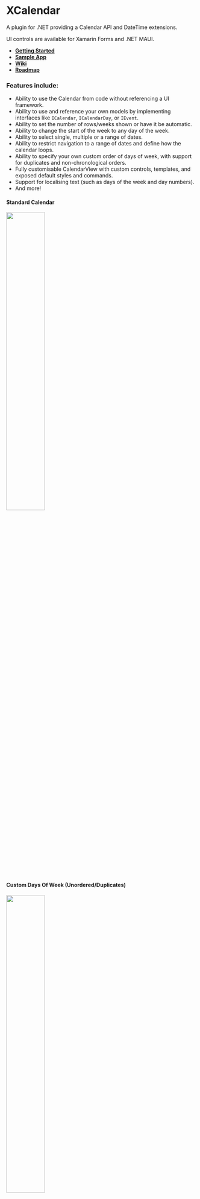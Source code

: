 # XCalendar
A plugin for .NET providing a Calendar API and DateTime extensions.

UI controls are available for Xamarin Forms and .NET MAUI.

* **[Getting Started](https://github.com/ME-MarvinE/XCalendar/wiki/Getting-Started)**
* **[Sample App](https://github.com/ME-MarvinE/XCalendar/wiki/Sample-App)**
* **[Wiki](https://github.com/ME-MarvinE/XCalendar/wiki)**
* **[Roadmap](https://github.com/ME-MarvinE/XCalendar/wiki/Roadmap)**

### Features include:
* Ability to use the Calendar from code without referencing a UI framework.
* Ability to use and reference your own models by implementing interfaces like `ICalendar`, `ICalendarDay`, or `IEvent`.
* Ability to set the number of rows/weeks shown or have it be automatic.
* Ability to change the start of the week to any day of the week.
* Ability to select single, multiple or a range of dates.
* Ability to restrict navigation to a range of dates and define how the calendar loops.
* Ability to specify your own custom order of days of week, with support for duplicates and non-chronological orders.
* Fully customisable CalendarView with custom controls, templates, and exposed default styles and commands.
* Support for localising text (such as days of the week and day numbers).
* And more!

#### Standard Calendar
<img src="https://user-images.githubusercontent.com/73718829/181294940-a12bfe05-6caa-473f-9cb4-a862927931e9.jpg" width="45%">

#### Custom Days Of Week (Unordered/Duplicates)
<img src="https://user-images.githubusercontent.com/73718829/181294949-1bd0e011-c0b4-4641-a779-e0f4215f4317.jpg" width="45%">

#### Custom Days Of Week (3 Days Of Week)
<img src="https://user-images.githubusercontent.com/73718829/181294956-50c49fa6-bcd4-4409-8504-7edd08cb5b52.jpg" width="45%">

#### Custom Week Amount (1 Week)
<img src="https://user-images.githubusercontent.com/73718829/181294963-1454ad2d-ed4e-4796-865f-5150300f7846.jpg" width="45%">

#### Custom Week Amount (2 Weeks)
<img src="https://user-images.githubusercontent.com/73718829/181294970-b4d6a4dc-b723-4e0e-98e6-95102d5e7d39.jpg" width="45%">

#### Day Styles
<img src="https://user-images.githubusercontent.com/73718829/181294977-bcb4c74c-8ae5-4289-b841-efec946d87d5.jpg" width="45%">

Examples in the sample app include: 

### Duolingo Streak Calendar

| Official App | Sample App |
| ------------ | ---------- |
| <img src="https://github.com/ME-MarvinE/XCalendar/assets/73718829/1663a8df-9c7e-4e23-8a5d-3c981bcc030d" width="100%"> | <img src="https://github.com/ME-MarvinE/XCalendar/assets/73718829/276d2a66-ef58-4425-af45-791d3100decb" width="100%"> |

### Event Calendar
 
<img src="https://user-images.githubusercontent.com/73718829/181292097-ada95992-e480-44c2-aec6-a3f48813ea01.jpg" width="45%">

### Custom DatePicker Dialog
<img src="https://user-images.githubusercontent.com/73718829/181292154-a4db3661-ece5-4cac-8ee6-76542d6ef34f.jpg" width="45%">

### Selection
<img src="https://user-images.githubusercontent.com/73718829/181292178-517627b1-2603-4b95-94e4-3232ef1961d5.jpg" width="45%">

### Using DayView

<img src="https://user-images.githubusercontent.com/73718829/209572305-294451f5-b62f-44bb-b330-5ba44309d1ae.png" width="45%">

### Customising A Day

<img src="https://user-images.githubusercontent.com/73718829/209572332-b78a457e-7c1c-44d8-9d48-1124efe837c1.png" width="45%">

### Animated Swipable Calendar

https://user-images.githubusercontent.com/73718829/209573341-b506e399-631b-4cdd-b840-d17bb5ddfb85.mp4

### Connecting Selected Days
<img src="https://user-images.githubusercontent.com/73718829/231608640-2ab28bb0-d802-4fdb-b84d-bc5e00da571a.png" width="45%">

